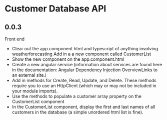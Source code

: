 # Customer Database API
## 0.0.3
Front end 
- Clear out the app.component html and typescript of anything involving weatherforecasting
 Add in a a new component called CustomerList
- Show the new component on the app.component.html
- Create a new angular service (information about services are found here in the documentation: Angular Dependency Injection OverviewLinks to an external site.)
- Add in methods for Create, Read, Update, and Delete. These methods require you to use an HttpClient (which may or may not be included in your module imports).
- Use the methods to populate a customer array property on the CustomerList component
- In the CustomerList component, display the first and last names of all customers in the database (a simple unordered html list is fine).
